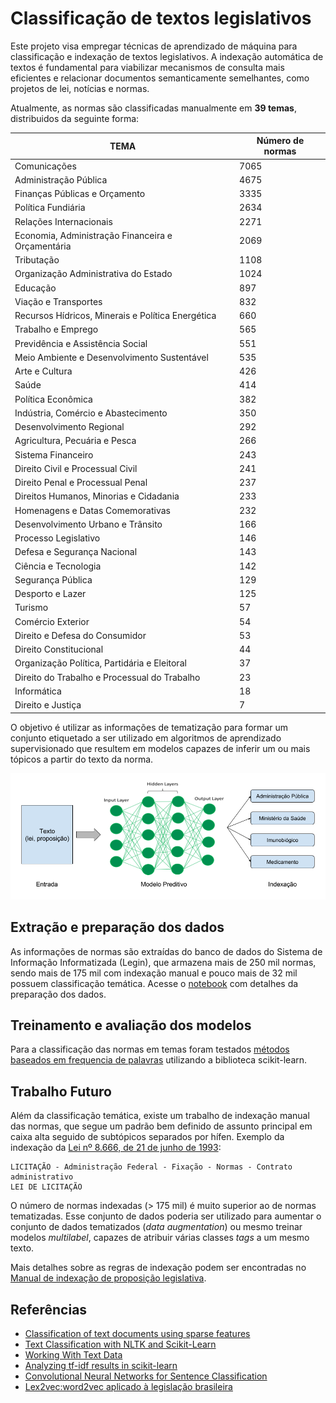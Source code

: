 # Classificação de textos legislativos

Este projeto visa empregar técnicas de aprendizado de máquina para classificação e indexação de textos legislativos. A indexação automática de textos é fundamental para viabilizar mecanismos de consulta mais eficientes e relacionar documentos semanticamente semelhantes, como projetos de lei, notícias e normas.

Atualmente, as normas são classificadas manualmente em **39 temas**, distribuidos da seguinte forma:

| TEMA                                              | Número de normas |
|---------------------------------------------------|------------------|
| Comunicações                                      | 7065             |
| Administração Pública                             | 4675             |
| Finanças Públicas e Orçamento                     | 3335             |
| Política Fundiária                                | 2634             |
| Relações Internacionais                           | 2271             |
| Economia, Administração Financeira e Orçamentária | 2069             |
| Tributação                                        | 1108             |
| Organização Administrativa do Estado              | 1024             |
| Educação                                          | 897              |
| Viação e Transportes                              | 832              |
| Recursos Hídricos, Minerais e Política Energética | 660              |
| Trabalho e Emprego                                | 565              |
| Previdência e Assistência Social                  | 551              |
| Meio Ambiente e Desenvolvimento Sustentável       | 535              |
| Arte e Cultura                                    | 426              |
| Saúde                                             | 414              |
| Política Econômica                                | 382              |
| Indústria, Comércio e Abastecimento               | 350              |
| Desenvolvimento Regional                          | 292              |
| Agricultura, Pecuária e Pesca                     | 266              |
| Sistema Financeiro                                | 243              |
| Direito Civil e Processual Civil                  | 241              |
| Direito Penal e Processual Penal                  | 237              |
| Direitos Humanos, Minorias e Cidadania            | 233              |
| Homenagens e Datas Comemorativas                  | 232              |
| Desenvolvimento Urbano e Trânsito                 | 166              |
| Processo Legislativo                              | 146              |
| Defesa e Segurança Nacional                       | 143              |
| Ciência e Tecnologia                              | 142              |
| Segurança Pública                                 | 129              |
| Desporto e Lazer                                  | 125              |
| Turismo                                           | 57               |
| Comércio Exterior                                 | 54               |
| Direito e Defesa do Consumidor                    | 53               |
| Direito Constitucional                            | 44               |
| Organização Política, Partidária e Eleitoral      | 37               |
| Direito do Trabalho e Processual do Trabalho      | 23               |
| Informática                                       | 18               |
| Direito e Justiça                                 | 7                |


O objetivo é utilizar as informações de tematização para formar um conjunto etiquetado a ser utilizado em algoritmos de aprendizado supervisionado que resultem em modelos capazes de inferir um ou mais tópicos a partir do texto da norma.

![modelo](images/model.png)


## Extração e preparação dos dados
As informações de normas são extraídas do banco de dados do Sistema de Informação Informatizada (Legin), que armazena mais de 250 mil normas, sendo mais de 175 mil com indexação manual e pouco mais de 32 mil possuem classificação temática. Acesse o [notebook](dataset.ipynb) com detalhes da preparação dos dados.


## Treinamento e avaliação dos modelos
Para a classificação das normas em temas foram testados [métodos baseados em frequencia de palavras](classification-bag-of-words.ipynb) utilizando a biblioteca scikit-learn.


## Trabalho Futuro

Além da classificação temática, existe um trabalho de indexação manual das normas, que segue um padrão bem definido de assunto principal em caixa alta seguido de subtópicos separados por hífen. Exemplo da indexação da [Lei nº 8.666, de 21 de junho de 1993](http://www2.camara.leg.br/legin/fed/lei/1993/lei-8666-21-junho-1993-322221-norma-pl.html):

```
LICITAÇÃO - Administração Federal - Fixação - Normas - Contrato administrativo
LEI DE LICITAÇÃO
```

O número de normas indexadas (> 175 mil) é muito superior ao de normas tematizadas. Esse conjunto de dados poderia ser utilizado para aumentar o conjunto de dados tematizados (*data augmentation*) ou mesmo treinar modelos *multilabel*, capazes de atribuir várias classes *tags* a um mesmo texto.

Mais detalhes sobre as regras de indexação podem ser encontradas no [Manual de indexação de proposição legislativa](http://bd.camara.gov.br/bd/handle/bdcamara/29179).

## Referências

* [Classification of text documents using sparse features](http://scikit-learn.org/stable/auto_examples/text/document_classification_20newsgroups.html)
* [Text Classification with NLTK and Scikit-Learn](http://bbengfort.github.io/tutorials/2016/05/19/text-classification-nltk-sckit-learn.html)
* [Working With Text Data](http://scikit-learn.org/stable/tutorial/text_analytics/working_with_text_data.html)
* [Analyzing tf-idf results in scikit-learn](https://buhrmann.github.io/tfidf-analysis.html)
* [Convolutional Neural Networks for Sentence Classification](https://arxiv.org/abs/1408.5882)
* [Lex2vec:word2vec aplicado à legislação brasileira](https://github.com/thefonseca/lex2vec)
